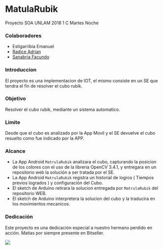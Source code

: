 # MatulaRubik
Proyecto SOA UNLAM 2018 1 C Martes Noche

### Colaboradores
- Estigarribia Emanuel
- [Radice Adrian](https://github.com/adrianRadice)
- [Sanabria Facundo](https://github.com/FockaSanabria)

### Introduccion
El proyecto es una implementacion de IOT, el mismo consiste en un SE que tendra el fin de resolver el cubo rubik. 

### Objetivo
Resolver el cubo rubik, mediante un sistema automatico.

### Limite
Desde que el cubo es analizado por la App Movil y el SE devuelve el cubo resuelto como fue indicado por la APP.

### Alcance
- La App Android `MatrulaRubik` analizara el cubo, capturando la posicion de los colores con el uso de la libreria OpenCV 3.4.1, y entregara en un repositorio web la solución a ser tratada por el SE.
- La App Android `MatrulaRubik` registra un historial de logros ( Tiempos previos logrados ) y configuración del Cubo.
- El sketch de Arduino retirara la solucion entregada por `MatrulaRubik` del repositorio WEB.
- El sketch de Arduino interpretera la solucion del cubo y la traducira en los movimientos mecanicos.


### Dedicación
Este proyecto es una dedicación especial a nuestro hermano perdido en acción. Matias por siempre presente en Bitseller.

<img align="center" src="https://user-images.githubusercontent.com/31006922/39163878-f394d140-4752-11e8-821f-0f31efdf559e.png">
